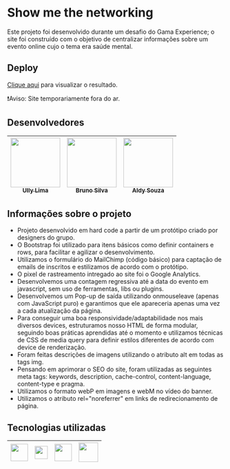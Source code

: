 # Show me the networking

Este projeto foi desenvolvido durante um desafio do Gama Experience; o site foi construído com o objetivo de centralizar informações sobre um evento online cujo o tema era saúde mental.

## Deploy

[Clique aqui](https://www.beelieve.site/) para visualizar o resultado. 

❗Aviso: Site temporariamente fora do ar.

## Desenvolvedores

| [<img src="https://avatars1.githubusercontent.com/u/48460171?s=400&u=3575aa416914c013e7f5fc43a20c69f6be042b2a&v=4" width=115><br><sub>Ully Lima</sub>](https://github.com/ullyolima) | [<img src="https://avatars0.githubusercontent.com/u/17436856?s=400&u=06f833db45f6dd4b1e7a74279c2ba3f0b9439e09&v=4" width=115><br><sub>Bruno Silva</sub>](https://github.com/brunosilva) | [<img src="https://avatars0.githubusercontent.com/u/60198926?s=400&u=3358dd56ed4176400c61b9703be9199bbea0e016&v=4" width=115><br><sub>Aldy Souza</sub>](https://github.com/AldySouza) |
| :---: | :---: | :---: 

## Informações sobre o projeto

- Projeto desenvolvido em hard code a partir de um protótipo criado por designers do grupo.
- O Bootstrap foi utilizado para itens básicos como definir containers e rows, para facilitar e agilizar o desenvolvimento.
- Utilizamos o formulário do MailChimp (código básico) para captação de emails de inscritos e estilizamos de acordo com o protótipo.
- O pixel de rastreamento intregado ao site foi o Google Analytics.
- Desenvolvemos uma contagem regressiva até a data do evento em javascript, sem uso de ferramentas, libs ou plugins.
- Desenvolvemos um Pop-up de saída utilizando onmouseleave (apenas com JavaScript puro) e garantimos que ele apareceria apenas uma vez a cada atualização da página.
- Para conseguir uma boa responsividade/adaptabilidade nos mais diversos devices, estruturamos nosso HTML de forma modular, seguindo boas práticas aprendidas até o momento e utilizamos técnicas de CSS de media query para definir estilos diferentes de acordo com device de renderização.
- Foram feitas descrições de imagens utilizando o atributo alt em todas as tags img.
- Pensando em aprimorar o SEO do site, foram utilizadas as seguintes meta tags: keywords, description, cache-control, content-language, content-type e pragma.
- Utilizamos o formato webP em imagens e webM no vídeo do banner.
- Utilizamos o atributo rel="noreferrer" em links de redirecionamento de página.

## Tecnologias utilizadas 

| <img src="https://upload.wikimedia.org/wikipedia/commons/thumb/6/61/HTML5_logo_and_wordmark.svg/1200px-HTML5_logo_and_wordmark.svg.png" width=40 align="center"> | <img src="https://upload.wikimedia.org/wikipedia/commons/thumb/d/d5/CSS3_logo_and_wordmark.svg/100px-CSS3_logo_and_wordmark.svg.png" width=30 align="center"> | <img src="https://upload.wikimedia.org/wikipedia/commons/thumb/9/99/Unofficial_JavaScript_logo_2.svg/1200px-Unofficial_JavaScript_logo_2.svg.png" width=40 align="center"> | <img src="https://cdn.freebiesupply.com/logos/thumbs/2x/bootstrap-4-logo.png" width=45 align="center"> |
| :---: | :---: | :---: | :---: 

